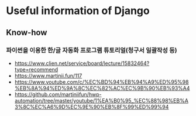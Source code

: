 # Useful information of Django

## Know-how
### 파이썬을 이용한 한/글 자동화 프로그램 튜토리얼(청구서 일괄작성 등)
 - https://www.clien.net/service/board/lecture/15832464?type=recommend
- https://www.martinii.fun/117
- https://www.youtube.com/c/%EC%BD%94%EB%94%A9%ED%95%98%EB%8A%94%ED%9A%8C%EC%82%AC%EC%9B%90%EB%93%A4
- https://github.com/martiniifun/hwp-automation/tree/master/youtube/1%EA%B0%95_%EC%88%98%EB%A3%8C%EC%A6%9D%EC%9E%90%EB%8F%99%ED%99%94
